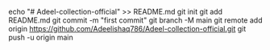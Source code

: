 echo "# Adeel-collection-official" >> README.md
git init
git add README.md
git commit -m "first commit"
git branch -M main
git remote add origin https://github.com/Adeelishaq786/Adeel-collection-official.git
git push -u origin main
